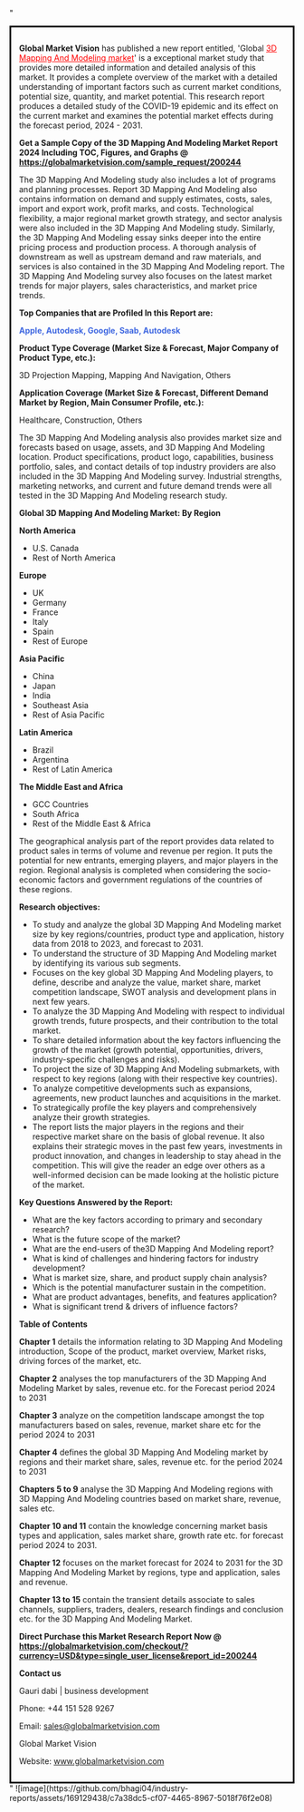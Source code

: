 "<div style='border: 3px solid black; padding: 1em;'>

<strong>Global Market Vision</strong> has published a new report entitled, 'Global <a style='color: #ff0000;' href='https://globalmarketvision.com/reports/global-3d-mapping-and-modeling-market/200244'>3D Mapping And Modeling market</a>' is a exceptional market study that provides more detailed information and detailed analysis of this market. It provides a complete overview of the market with a detailed understanding of important factors such as current market conditions, potential size, quantity, and market potential. This research report produces a detailed study of the COVID-19 epidemic and its effect on the current market and examines the potential market effects during the forecast period, 2024 - 2031.

<strong>Get a Sample Copy of the 3D Mapping And Modeling Market Report 2024 Including TOC, Figures, and Graphs @</strong> <a style='color: #ff0000;' href='https://globalmarketvision.com/sample_request/200244?utm_source=linkedinPulse&utm_medium=Bhagi&utm_campaign=Bhagi'><strong>https://globalmarketvision.com/sample_request/200244</strong></a>

The 3D Mapping And Modeling study also includes a lot of programs and planning processes. Report 3D Mapping And Modeling also contains information on demand and supply estimates, costs, sales, import and export work, profit marks, and costs. Technological flexibility, a major regional market growth strategy, and sector analysis were also included in the 3D Mapping And Modeling study. Similarly, the 3D Mapping And Modeling essay sinks deeper into the entire pricing process and production process. A thorough analysis of downstream as well as upstream demand and raw materials, and services is also contained in the 3D Mapping And Modeling report. The 3D Mapping And Modeling survey also focuses on the latest market trends for major players, sales characteristics, and market price trends.

<strong>Top Companies that are Profiled In this Report are:</strong>

<strong style='color: #4169e1;'>Apple, Autodesk, Google, Saab, Autodesk</strong>
<div class='table-is-responsive'>
<p class='table-is-responsive'><strong>Product Type Coverage (Market Size &amp; Forecast, Major Company of Product Type, etc.):</strong></p>
3D Projection Mapping, Mapping And Navigation, Others

<strong>Application Coverage (Market Size &amp; Forecast, Different Demand Market by Region, Main Consumer Profile, etc.):</strong>

Healthcare, Construction, Others

The 3D Mapping And Modeling analysis also provides market size and forecasts based on usage, assets, and 3D Mapping And Modeling location. Product specifications, product logo, capabilities, business portfolio, sales, and contact details of top industry providers are also included in the 3D Mapping And Modeling survey. Industrial strengths, marketing networks, and current and future demand trends were all tested in the 3D Mapping And Modeling research study.

</div>
<strong>Global 3D Mapping And Modeling Market: By Region</strong>

<strong>North America</strong>
<ul>
  <li>U.S. Canada</li>
  <li>Rest of North America</li>
</ul>
<strong>Europe</strong>
<ul>
  <li>UK</li>
  <li>Germany</li>
  <li>France</li>
  <li>Italy</li>
  <li>Spain</li>
  <li>Rest of Europe</li>
</ul>
<strong>Asia Pacific</strong>
<ul>
  <li>China</li>
  <li>Japan</li>
  <li>India</li>
  <li>Southeast Asia</li>
  <li>Rest of Asia Pacific</li>
</ul>
<strong>Latin America</strong>
<ul>
  <li>Brazil</li>
  <li>Argentina</li>
  <li>Rest of Latin America</li>
</ul>
<strong>The Middle East and Africa</strong>
<ul>
  <li>GCC Countries</li>
  <li>South Africa</li>
  <li>Rest of the Middle East &amp; Africa</li>
</ul>
The geographical analysis part of the report provides data related to product sales in terms of volume and revenue per region. It puts the potential for new entrants, emerging players, and major players in the region. Regional analysis is completed when considering the socio-economic factors and government regulations of the countries of these regions.

<strong>Research objectives:</strong>
<ul>
  <li>To study and analyze the global 3D Mapping And Modeling market size by key regions/countries, product type and application, history data from 2018 to 2023, and forecast to 2031.</li>
  <li>To understand the structure of 3D Mapping And Modeling market by identifying its various sub segments.</li>
  <li>Focuses on the key global 3D Mapping And Modeling players, to define, describe and analyze the value, market share, market competition landscape, SWOT analysis and development plans in next few years.</li>
  <li>To analyze the 3D Mapping And Modeling with respect to individual growth trends, future prospects, and their contribution to the total market.</li>
  <li>To share detailed information about the key factors influencing the growth of the market (growth potential, opportunities, drivers, industry-specific challenges and risks).</li>
  <li>To project the size of 3D Mapping And Modeling submarkets, with respect to key regions (along with their respective key countries).</li>
  <li>To analyze competitive developments such as expansions, agreements, new product launches and acquisitions in the market.</li>
  <li>To strategically profile the key players and comprehensively analyze their growth strategies.</li>
  <li>The report lists the major players in the regions and their respective market share on the basis of global revenue. It also explains their strategic moves in the past few years, investments in product innovation, and changes in leadership to stay ahead in the competition. This will give the reader an edge over others as a well-informed decision can be made looking at the holistic picture of the market.</li>
</ul>
<strong>Key Questions Answered by the Report:</strong>
<ul>
  <li>What are the key factors according to primary and secondary research?</li>
  <li>What is the future scope of the market?</li>
  <li>What are the end-users of the3D Mapping And Modeling report?</li>
  <li>What is kind of challenges and hindering factors for industry development?</li>
  <li>What is market size, share, and product supply chain analysis?</li>
  <li>Which is the potential manufacturer sustain in the competition.</li>
  <li>What are product advantages, benefits, and features application?</li>
  <li>What is significant trend &amp; drivers of influence factors?</li>
</ul>
<strong>Table of Contents</strong>

<strong>Chapter 1</strong> details the information relating to 3D Mapping And Modeling introduction, Scope of the product, market overview, Market risks, driving forces of the market, etc.

<strong>Chapter 2</strong> analyses the top manufacturers of the 3D Mapping And Modeling Market by sales, revenue etc. for the Forecast period 2024 to 2031

<strong>Chapter 3</strong> analyze on the competition landscape amongst the top manufacturers based on sales, revenue, market share etc for the period 2024 to 2031

<strong>Chapter 4</strong> defines the global 3D Mapping And Modeling market by regions and their market share, sales, revenue etc. for the period 2024 to 2031

<strong>Chapters 5 to 9</strong> analyse the 3D Mapping And Modeling regions with 3D Mapping And Modeling countries based on market share, revenue, sales etc.

<strong>Chapter 10 and 11</strong> contain the knowledge concerning market basis types and application, sales market share, growth rate etc. for forecast period 2024 to 2031.

<strong>Chapter 12</strong> focuses on the market forecast for 2024 to 2031 for the 3D Mapping And Modeling Market by regions, type and application, sales and revenue.

<strong>Chapter 13 to 15</strong> contain the transient details associate to sales channels, suppliers, traders, dealers, research findings and conclusion etc. for the 3D Mapping And Modeling Market.

<b><strong>Direct Purchase this Market Research Report Now @ </strong><a style='color: #ff0000;' href='https://globalmarketvision.com/checkout/?currency=USD&type=single_user_license&report_id=200244?utm_source=linkedinPulse&utm_medium=Bhagi&utm_campaign=Bhagi'><strong>https://globalmarketvision.com/checkout/?currency=USD&type=single_user_license&report_id=200244</strong></a></b>

<strong>Contact us</strong>

Gauri dabi | business development

Phone: +44 151 528 9267

Email: <a href='mailto:sales@globalmarketvision.com'>sales@globalmarketvision.com</a>

Global Market Vision

Website: <a href='http://www.globalmarketvision.com/'>www.globalmarketvision.com</a>

</div>"
![image](https://github.com/bhagi04/industry-reports/assets/169129438/c7a38dc5-cf07-4465-8967-5018f76f2e08)

